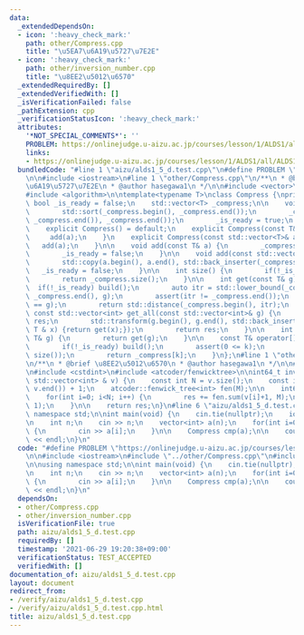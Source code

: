 ```yaml
---
data:
  _extendedDependsOn:
  - icon: ':heavy_check_mark:'
    path: other/Compress.cpp
    title: "\u5EA7\u6A19\u5727\u7E2E"
  - icon: ':heavy_check_mark:'
    path: other/inversion_number.cpp
    title: "\u8EE2\u5012\u6570"
  _extendedRequiredBy: []
  _extendedVerifiedWith: []
  _isVerificationFailed: false
  _pathExtension: cpp
  _verificationStatusIcon: ':heavy_check_mark:'
  attributes:
    '*NOT_SPECIAL_COMMENTS*': ''
    PROBLEM: https://onlinejudge.u-aizu.ac.jp/courses/lesson/1/ALDS1/all/ALDS1_5_D
    links:
    - https://onlinejudge.u-aizu.ac.jp/courses/lesson/1/ALDS1/all/ALDS1_5_D
  bundledCode: "#line 1 \"aizu/alds1_5_d.test.cpp\"\n#define PROBLEM \"https://onlinejudge.u-aizu.ac.jp/courses/lesson/1/ALDS1/all/ALDS1_5_D\"\
    \n\n#include <iostream>\n#line 1 \"other/Compress.cpp\"\n/**\n * @brief \u5EA7\
    \u6A19\u5727\u7E2E\n * @author hasegawa1\n */\n\n#include <vector>\n#include <cassert>\n\
    #include <algorithm>\n\ntemplate<typename T>\nclass Compress {\nprivate:\n   \
    \ bool _is_ready = false;\n    std::vector<T> _compress;\n\n    void build() {\n\
    \        std::sort(_compress.begin(), _compress.end());\n        _compress.erase(std::unique(_compress.begin(),\
    \ _compress.end()), _compress.end());\n        _is_ready = true;\n    }\n\npublic:\n\
    \    explicit Compress() = default;\n    explicit Compress(const T& a) {\n   \
    \     add(a);\n    }\n    explicit Compress(const std::vector<T>& a) {\n     \
    \   add(a);\n    }\n\n    void add(const T& a) {\n        _compress.emplace_back(a);\n\
    \        _is_ready = false;\n    }\n\n    void add(const std::vector<T>& a) {\n\
    \        std::copy(a.begin(), a.end(), std::back_inserter(_compress));\n     \
    \   _is_ready = false;\n    }\n\n    int size() {\n        if(!_is_ready) build();\n\
    \        return _compress.size();\n    }\n\n    int get(const T& g) {\n      \
    \  if(!_is_ready) build();\n        auto itr = std::lower_bound(_compress.begin(),\
    \ _compress.end(), g);\n        assert(itr != _compress.end());\n        assert(*itr\
    \ == g);\n        return std::distance(_compress.begin(), itr);\n    }\n\n   \
    \ const std::vector<int> get_all(const std::vector<int>& g) {\n        std::vector<int>\
    \ res;\n        std::transform(g.begin(), g.end(), std::back_inserter(res), [&](const\
    \ T & x) {return get(x);});\n        return res;\n    }\n\n    int operator()(const\
    \ T& g) {\n        return get(g);\n    }\n\n    const T& operator[](int k) {\n\
    \        if(!_is_ready) build();\n        assert(0 <= k);\n        assert(k <\
    \ size());\n        return _compress[k];\n    }\n};\n#line 1 \"other/inversion_number.cpp\"\
    \n/**\n * @brief \u8EE2\u5012\u6570\n * @author hasegawa1\n */\n\n#line 8 \"other/inversion_number.cpp\"\
    \n#include <cstdint>\n#include <atcoder/fenwicktree>\n\nint64_t inversion_number(const\
    \ std::vector<int> & v) {\n    const int N = v.size();\n    const int M = *std::max_element(v.begin(),\
    \ v.end()) + 1;\n    atcoder::fenwick_tree<int> fen(M);\n\n    int64_t res = 0;\n\
    \    for(int i=0; i<N; i++) {\n        res += fen.sum(v[i]+1, M);\n        fen.add(v[i],\
    \ 1);\n    }\n\n    return res;\n}\n#line 6 \"aizu/alds1_5_d.test.cpp\"\n\nusing\
    \ namespace std;\n\nint main(void) {\n    cin.tie(nullptr);\n    ios_base::sync_with_stdio(false);\n\
    \n    int n;\n    cin >> n;\n    vector<int> a(n);\n    for(int i=0; i<n; i++)\
    \ {\n        cin >> a[i];\n    }\n\n    Compress cmp(a);\n\n    cout << inversion_number(cmp.get_all(a))\
    \ << endl;\n}\n"
  code: "#define PROBLEM \"https://onlinejudge.u-aizu.ac.jp/courses/lesson/1/ALDS1/all/ALDS1_5_D\"\
    \n\n#include <iostream>\n#include \"../other/Compress.cpp\"\n#include \"../other/inversion_number.cpp\"\
    \n\nusing namespace std;\n\nint main(void) {\n    cin.tie(nullptr);\n    ios_base::sync_with_stdio(false);\n\
    \n    int n;\n    cin >> n;\n    vector<int> a(n);\n    for(int i=0; i<n; i++)\
    \ {\n        cin >> a[i];\n    }\n\n    Compress cmp(a);\n\n    cout << inversion_number(cmp.get_all(a))\
    \ << endl;\n}\n"
  dependsOn:
  - other/Compress.cpp
  - other/inversion_number.cpp
  isVerificationFile: true
  path: aizu/alds1_5_d.test.cpp
  requiredBy: []
  timestamp: '2021-06-29 19:20:38+09:00'
  verificationStatus: TEST_ACCEPTED
  verifiedWith: []
documentation_of: aizu/alds1_5_d.test.cpp
layout: document
redirect_from:
- /verify/aizu/alds1_5_d.test.cpp
- /verify/aizu/alds1_5_d.test.cpp.html
title: aizu/alds1_5_d.test.cpp
---
```

